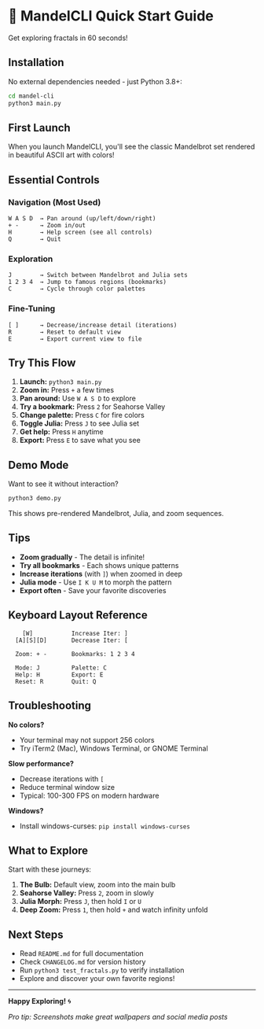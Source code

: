 # 🚀 MandelCLI Quick Start Guide

Get exploring fractals in 60 seconds!

## Installation

No external dependencies needed - just Python 3.8+:

```bash
cd mandel-cli
python3 main.py
```

## First Launch

When you launch MandelCLI, you'll see the classic Mandelbrot set rendered in beautiful ASCII art with colors!

## Essential Controls

### Navigation (Most Used)
```
W A S D  → Pan around (up/left/down/right)
+ -      → Zoom in/out
H        → Help screen (see all controls)
Q        → Quit
```

### Exploration
```
J        → Switch between Mandelbrot and Julia sets
1 2 3 4  → Jump to famous regions (bookmarks)
C        → Cycle through color palettes
```

### Fine-Tuning
```
[ ]      → Decrease/increase detail (iterations)
R        → Reset to default view
E        → Export current view to file
```

## Try This Flow

1. **Launch:** `python3 main.py`
2. **Zoom in:** Press `+` a few times
3. **Pan around:** Use `W A S D` to explore
4. **Try a bookmark:** Press `2` for Seahorse Valley
5. **Change palette:** Press `C` for fire colors
6. **Toggle Julia:** Press `J` to see Julia set
7. **Get help:** Press `H` anytime
8. **Export:** Press `E` to save what you see

## Demo Mode

Want to see it without interaction?

```bash
python3 demo.py
```

This shows pre-rendered Mandelbrot, Julia, and zoom sequences.

## Tips

- **Zoom gradually** - The detail is infinite!
- **Try all bookmarks** - Each shows unique patterns
- **Increase iterations** (with `]`) when zoomed in deep
- **Julia mode** - Use `I K U M` to morph the pattern
- **Export often** - Save your favorite discoveries

## Keyboard Layout Reference

```
    [W]           Increase Iter: ]
  [A][S][D]       Decrease Iter: [
  
  Zoom: + -       Bookmarks: 1 2 3 4
  
  Mode: J         Palette: C
  Help: H         Export: E
  Reset: R        Quit: Q
```

## Troubleshooting

**No colors?**
- Your terminal may not support 256 colors
- Try iTerm2 (Mac), Windows Terminal, or GNOME Terminal

**Slow performance?**
- Decrease iterations with `[`
- Reduce terminal window size
- Typical: 100-300 FPS on modern hardware

**Windows?**
- Install windows-curses: `pip install windows-curses`

## What to Explore

Start with these journeys:

1. **The Bulb:** Default view, zoom into the main bulb
2. **Seahorse Valley:** Press `2`, zoom in slowly
3. **Julia Morph:** Press `J`, then hold `I` or `U`
4. **Deep Zoom:** Press `1`, then hold `+` and watch infinity unfold

## Next Steps

- Read `README.md` for full documentation
- Check `CHANGELOG.md` for version history
- Run `python3 test_fractals.py` to verify installation
- Explore and discover your own favorite regions!

---

**Happy Exploring!** 🌀

*Pro tip: Screenshots make great wallpapers and social media posts*

